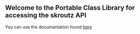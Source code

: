 ## Welcome to the Portable Class Library for accessing the skroutz API

You can use the documantation found [here](http://dotnet.media/)
